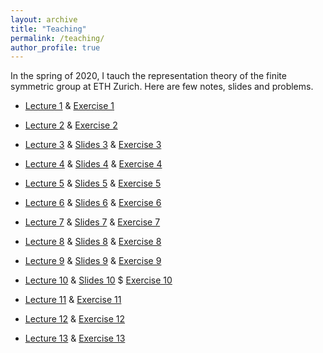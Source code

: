 ```yaml
---
layout: archive
title: "Teaching"
permalink: /teaching/
author_profile: true
---
```


In the spring of 2020, I tauch the representation theory of the finite symmetric group at ETH Zurich. Here are few notes, slides and problems.

- [Lecture 1](https://drive.google.com/file/d/1B0bhM0Anpzb31BsbUTix2W63KlA2KdnF/view?usp=sharing) & [Exercise 1](https://drive.google.com/file/d/1r6fSs32kvWmDTcLRRh5MGxcOVJ6ow-1F/view?usp=sharing)

- [Lecture 2](https://drive.google.com/file/d/12jXC9PzCxfO0FU_5nICdbuyocOBZJ2RX/view?usp=sharing) & [Exercise 2](https://drive.google.com/file/d/1F6BUbLDU0H3bhLQNLLgKS1QG0vD4936R/view?usp=sharing)

- [Lecture 3](https://drive.google.com/file/d/1RQk7mhnkcWWwtgO-YEoVx31iHvWGxN_r/view?usp=sharing) & [Slides 3](https://drive.google.com/file/d/1yC4I5HEIO4Ezy-okp1CzKZA9qIlmodo3/view?usp=sharing) & [Exercise 3](https://drive.google.com/file/d/1DnHmr9Mn5c2BttPG2zq7iHwynW5dwl2G/view?usp=sharing)

- [Lecture 4](https://drive.google.com/file/d/1HRXgAp5POWhTkXmMYdHr71uN9stDlHSa/view?usp=sharing) & [Slides 4](https://drive.google.com/file/d/1uc5wO1EwoXWBPNWwxybGGl9LspLQuBza/view?usp=sharing) & [Exercise 4](https://drive.google.com/file/d/1uadGbYtsVr4c-YNvooSTk5FQ3K07x-Iy/view?usp=sharing)

- [Lecture 5](https://drive.google.com/file/d/1xogyC3lC1uq2--JHaX1gDBpeI68xlvqA/view?usp=sharing) & [Slides 5](https://drive.google.com/file/d/1OruSAsALkUV6lsLP9xRP3vwVIepx-r1y/view?usp=sharing) & [Exercise 5](https://drive.google.com/file/d/1xDEk8wRBQdiKClrB2ZjFra5vnqPCzrdm/view?usp=sharing)

- [Lecture 6](https://drive.google.com/file/d/1LhtzLJM0zFSUN3ZLztmLgpaKLK-P_vDU/view?usp=sharing) & [Slides 6](https://drive.google.com/file/d/1mNDcUivlfoYw4s7I7BUYTVdDRRPr1Vi8/view?usp=sharing) & [Exercise 6](https://drive.google.com/file/d/1rP-JZiOoHxYuUB32JmzYeVksn0yFH-Hn/view?usp=sharing)

- [Lecture 7](https://drive.google.com/file/d/1fKXe_2Pb19BVBIxUCDWFet3nrj9tgyvz/view?usp=sharing) & [Slides 7](https://drive.google.com/file/d/15bSC0mHpb7oyrPFKOY5sv0Fgan8pMDSJ/view?usp=sharing) & [Exercise 7](https://drive.google.com/file/d/1uz-05QiJ_-5iAFmah-WSlsCtY4FF6g__/view?usp=sharing)

- [Lecture 8](https://drive.google.com/file/d/1by_O5Rb4NOffnAwKz3XlvgRXdYuvCAsV/view?usp=sharing) & [Slides 8](https://drive.google.com/file/d/1Mt3oK_xfaxJMU8sDRgYmK-XV2pubwVRd/view?usp=sharing) & [Exercise 8](https://drive.google.com/file/d/1RZxdOsOL8UCQB0Mg3C5TM2FojXgDjwVJ/view?usp=sharing)

- [Lecture 9](https://drive.google.com/file/d/1rv939TxevZGZlyjccXGfZoYAra8ixt1q/view?usp=sharing) & [Slides 9](https://drive.google.com/file/d/1sv2pkbHqT8RgowBpcpOiiuN34T5fvHjQ/view?usp=sharing) & [Exercise 9](https://drive.google.com/file/d/1E05m3fFJY5MIL3IG0KIUpdYVSf16tmMc/view?usp=sharing)

- [Lecture 10](https://drive.google.com/file/d/1uklnq-sI567VF6g7d8UItiX8myyyzq1b/view?usp=sharing) & [Slides 10](https://drive.google.com/file/d/1I4D_g09jA1_QWONmmE-clXxQPnnn__cz/view?usp=sharing) $ [Exercise 10](https://drive.google.com/file/d/1u4VNtnx-trmfmdvbEtaiAgxAyVdzyBdG/view?usp=sharing)

- [Lecture 11](https://drive.google.com/file/d/1MVrBVVmJNfBiuaxP7-zEK_JW_iHavyIO/view?usp=sharing) & [Exercise 11](https://drive.google.com/file/d/1gzIkjiltbbdfMtfV696jw41KqOwv80ur/view?usp=sharing)

- [Lecture 12](https://drive.google.com/file/d/1iVi8TERNjNnou1UIMwo49109T4xUW6KM/view?usp=sharing) & [Exercise 12](https://drive.google.com/file/d/1V1f3rjqIDeyaDMwyaxCRR3AkXyTMLPM6/view?usp=sharing)

- [Lecture 13](https://drive.google.com/file/d/1PiMcHttiLPKz2J78yvXkm8DtrPmi04K2/view?usp=sharing) & [Exercise 13](https://drive.google.com/file/d/1beme2UEVDLerKsmYkwk3TFZN-r7qF98c/view?usp=sharing)
